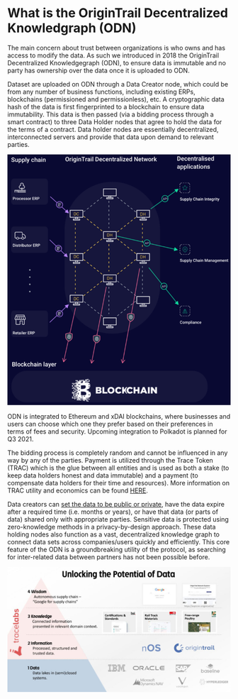 # What is the OriginTrail Decentralized Knowledgraph \(ODN\)

The main concern about trust between organizations is who owns and has access to modify the data. As such we introduced in 2018 the OriginTrail Decentralized Knowledgegraph \(ODN\), to ensure data is immutable and no party has ownership over the data once it is uploaded to ODN.

Dataset are uploaded on ODN through a Data Creator node, which could be from any number of business functions, including existing ERPs, blockchains \(permissioned and permissionless\), etc. A cryptographic data hash of the data is first fingerprinted to a blockchain to ensure data immutability. This data is then passed \(via a bidding process through a smart contract\) to three Data Holder nodes that agree to hold the data for the terms of a contract. Data holder nodes are essentially decentralized, interconnected servers and provide that data upon demand to relevant parties. 

![Schematic of the interaction between network nodes, enterprise connections, and the blockchain layer](../.gitbook/assets/image%20%282%29.png)

ODN is integrated to Ethereum and xDAI blockchains, where businesses and users can choose which one they prefer based on their preferences in terms of fees and security. Upcoming integration to Polkadot is planned for Q3 2021.

The bidding process is completely random and cannot be influenced in any way by any of the parties. Payment is utilized through the Trace Token \(TRAC\) which is the glue between all entities and is used as both a stake \(to keep data holders honest and data immutable\) and a payment \(to compensate data holders for their time and resources\). More information on TRAC utility and economics can be found [HERE](trac.md).

Data creators can [set the data to be public or private](https://medium.com/origintrail/linking-data-in-supply-chains-to-bring-much-needed-resilience-to-global-businesses-8a2ed51cc928), have the data expire after a required time \(i.e. months or years\), or have that data \(or parts of data\) shared only with appropriate parties. Sensitive data is protected using zero-knowledge methods in a privacy-by-design approach. These data holding nodes also function as a vast, decentralized knowledge graph to connect data sets across companies/users quickly and efficiently. This core feature of the ODN is a groundbreaking utility of the protocol, as searching for inter-related data between partners has not been possible before.

![](../.gitbook/assets/image%20%285%29.png)





